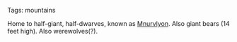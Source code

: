 Tags: mountains

Home to half-giant, half-dwarves, known as [Mnurvlyon](Mnurvlyon). Also giant bears (14 feet high). Also werewolves(?). 